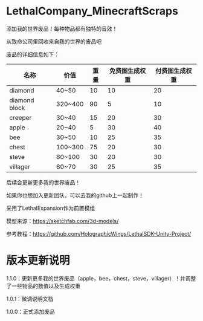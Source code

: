 # LethalCompany_MinecraftScraps

添加我的世界废品！每种物品都有独特的音效！

从致命公司里回收来自我的世界的废品吧

废品的详细信息如下：

| 名称            | 价值      | 重量  | 免费图生成权重  | 付费图生成权重  |
| --------------- | --------- | ---- | -------------- | -------------- |
| diamond         | 40~50     | 10   | 10             | 20             |
| diamond block   | 320~400   | 90   | 5              | 10             |
| creeper         | 30~40     | 15   | 20             | 30             |
| apple           | 20~40     | 5    | 30             | 40             |
| bee             | 30~50     | 10   | 25             | 35             |
| chest           | 100~300   | 75   | 20             | 30             |
| steve           | 80~100    | 30   | 20             | 30             |
| villager        | 60~70     | 30   | 25             | 35             |


后续会更新更多我的世界废品！

如果你也想加入更新团队，可以去我的github上一起制作！

采用了LethalExpansion作为前置模组

模型来源：https://sketchfab.com/3d-models/

参考教程：https://github.com/HolographicWings/LethalSDK-Unity-Project/

# 版本更新说明

1.1.0：更新更多我的世界废品（apple，bee，chest，steve，villager）！并调整了一些物品的数值以及生成权重

1.0.1：微调说明文档

1.0.0：正式添加废品


